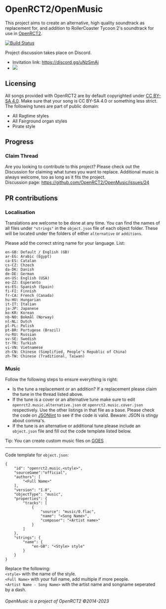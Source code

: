 # OpenRCT2/OpenMusic
This project aims to create an alternative, high quality soundtrack as replacement for, and addition to RollerCoaster Tycoon 2's soundtrack for use in [OpenRCT2](https://github.com/OpenRCT2/OpenRCT2).

[![Build Status](https://api.travis-ci.org/OpenRCT2/OpenMusic.svg?branch=master)](https://travis-ci.org/OpenRCT2/OpenMusic)

Project discussion takes place on Discord.

- Invitation link: https://discord.gg/uNzSmAj
- [![](https://img.shields.io/discord/264137540670324737?label=OpenRCT2%2Fsound-and-music)](https://discordapp.com/channels/264137540670324737/694586451500859469)

## Licensing
All songs provided with OpenRCT2 are by default copyrighted under [CC BY-SA 4.0](https://creativecommons.org/licenses/by-sa/4.0/). Make sure that your song is CC BY-SA 4.0 or something less strict.  
The following tunes are part of public domain:
* All Ragtime styles
* All Fairground organ styles
* Pirate style

## Progress
### Claim Thread

Are you looking to contribute to this project? Please check out the Discussion for claiming what tunes you want to replace. Additional music is always welcome, too as long as it fits the project.  
Discussion page: https://github.com/OpenRCT2/OpenMusic/issues/24

## PR contributions
### Localisation
Translations are welcome to be done at any time. You can find the names of all files under `"strings"` in the `object.json` file of each object folder. These will be located under the folders of either `alternative` or `additions`.

Please add the correct string name for your language.
List:
```
en-GB: Default / English (GB)
ar-EG: Arabic (Egypt)
ca-ES: Catalan
cs-CZ: Chzech
da-DK: Danish
de-DE: German
en-US: English (USA)
eo-ZZ: Esperanto
es-ES: Spanish (Spain)
fi-FI: Finnish
fr-CA: French (Canada)
hu-HU: Hungarian
it-IT: Italian
ja-JP: Japanese
ko-KR: Korean
nb-NO: Bokmål (Norway)
nl-NL: Dutch
pl-PL: Polish
pt-BR: Portugese (Brazil)
ru-RU: Russian
sv-SE: Swedish
tr-TR: Turkish
vi-VN: Vietnamese
zh-CN: Chinese (Simplified, People's Republic of China)
zh-TW: Chinese (Traditional, Taiwan)
```

### Music  

Follow the following steps to ensure everything is right:
- Is the tune a replacement or an addition? If a replacement please claim the tune in the thread listed above.
- If the tune is a cover or an alternative tune make sure to edit `openrct2.music.alternative.json` or `openrct2.music.cover.json` respectively. Use the other listings in that file as a base. Please check the code on [JSONlint](https://jsonlint.com/) to see if the code is valid. Beware: JSON is stingy about comma's.  
- If the tune is an alternative or additional tune please include an `object.json` file and fill out the code template listed below.

Tip: You can create custom music files on [GOES](https://goes.rctspace.com/music)

-----------------------
Code template for `object.json`:

```
{
    "id": "openrct2.music.<style>",
    "sourceGame":"official",
    "authors": [
        "<Full Name>"
    ],
    "version": "1.0",
    "objectType": "music",
    "properties": {
        "tracks": [
            {
                "source": "music/0.flac",
                "name": "<Song Name>",
                "composer": "<Artist name>"
            }
        ]
    },
    "strings": {
        "name": {
            "en-GB": "<Style> style"
        }
    }
}
```

Replace the following:  
`<style>` with the name of the style.  
`<Full Name>` with your full name, add multiple if more people.  
`<Artist Name - Song Name>` with the artist name and songname seperated by a dash.  


###### OpenMusic is a project of OpenRCT2 ©2014-2023